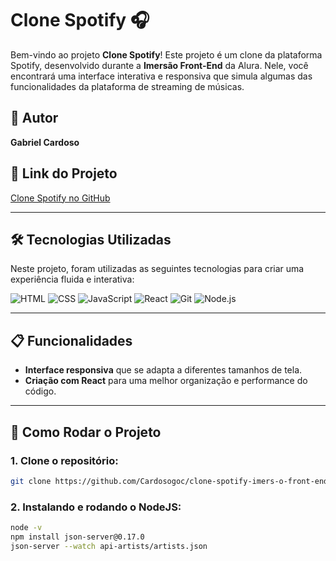 # Clone Spotify 🎧

Bem-vindo ao projeto **Clone Spotify**! Este projeto é um clone da plataforma Spotify, desenvolvido durante a **Imersão Front-End** da Alura. Nele, você encontrará uma interface interativa e responsiva que simula algumas das funcionalidades da plataforma de streaming de músicas.

## 🌟 Autor

**Gabriel Cardoso**

## 🔗 Link do Projeto

[Clone Spotify no GitHub](https://github.com/Cardosogoc/clone-spotify-imers-o-front-end)

---

## 🛠 Tecnologias Utilizadas

Neste projeto, foram utilizadas as seguintes tecnologias para criar uma experiência fluida e interativa:

<div>
  <img src="https://img.shields.io/badge/HTML-%23E44D26?style=flat-square&logo=html5&logoColor=white" alt="HTML"/>
  <img src="https://img.shields.io/badge/CSS-%231572B6?style=flat-square&logo=css3&logoColor=white" alt="CSS"/>
  <img src="https://img.shields.io/badge/JavaScript-%23F7DF1E?style=flat-square&logo=javascript&logoColor=black" alt="JavaScript"/>
  <img src="https://img.shields.io/badge/React-%2361DAFB?style=flat-square&logo=react&logoColor=black" alt="React"/>
  <img src="https://img.shields.io/badge/Git-%23F05032?style=flat-square&logo=git&logoColor=white" alt="Git"/>
  <img src="https://img.shields.io/badge/Node.js-%23339933?style=flat-square&logo=node.js&logoColor=white" alt="Node.js"/>
</div>

---

## 📋 Funcionalidades

- **Interface responsiva** que se adapta a diferentes tamanhos de tela.
- **Criação com React** para uma melhor organização e performance do código.

---

## 🚀 Como Rodar o Projeto

### 1. Clone o repositório:

```bash do git
git clone https://github.com/Cardosogoc/clone-spotify-imers-o-front-end.git

```
### 2. Instalando e rodando o NodeJS:
```bash do node
node -v
npm install json-server@0.17.0
json-server --watch api-artists/artists.json
```
